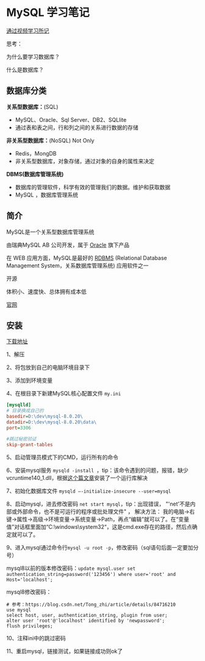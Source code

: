 # MySQL 学习笔记



[通过视频学习所记](https://www.bilibili.com/video/BV1NJ411J79W)



思考：

为什么要学习数据库？

什么是数据库？



## 数据库分类

**关系型数据库：**(SQL)

- MySQL、Oracle、Sql Server、DB2、SQLlite
- 通过表和表之间，行和列之间的关系进行数据的存储

**非关系型数据库：**(NoSQL)  Not Only

- Redis，MongDB
- 非关系型数据库，对象存储，通过对象的自身的属性来决定



**DBMS(数据库管理系统)**

- 数据库的管理软件，科学有效的管理我们的数据。维护和获取数据
- MySQL ，数据库管理系统



## 简介

MySQL是一个关系型数据库管理系统

由瑞典MySQL AB 公司开发，属于 [Oracle](https://baike.baidu.com/item/Oracle) 旗下产品 

在 WEB 应用方面，MySQL是最好的 [RDBMS](https://baike.baidu.com/item/RDBMS/1048260) (Relational Database Management System，关系数据库管理系统) 应用软件之一

开源

体积小、速度快、总体拥有成本低 

[官网](https://www.mysql.com/)



## 安装

[下载地址](https://dev.mysql.com/downloads/mysql/)

1、解压

2、将包放到自己的电脑环境目录下

3、添加到环境变量

4、在根目录下新建MySQL核心配置文件 `my.ini`

```ini
[mysqlld]
# 目录换成自己的
basedir=D:\dev\mysql-8.0.20\
datadir=D:\dev\mysql-8.0.20\data\
port=3306

#跳过秘密验证
skip-grant-tables
```

5、启动管理员模式下的CMD，运行所有的命令 

6、安装mysql服务 `mysqld -install `，tip：该命令遇到的问题，报错，缺少 vcruntime140_1.dll，根据[这个篇文章](https://www.cnblogs.com/zfy-220/p/12313007.html)安装了一个运行库解决

7、初始化数据库文件 `mysqld –-initialize-insecure --user=mysql`

8、启动mysql，进去修改密码 ` net start mysql `，tip：出现错误， "'net'不是内部或外部命令，也不是可运行的程序或批处理文件" ， 解决方法：
我的电脑->右键->属性->高级->环境变量->系统变量->Path，再点“编辑”就可以了。在“变量值”对话框里面加“C:\windows\system32“，这是cmd.exe存在的路径，然后点确定就可以了。 



9、进入mysql通过命令行`mysql -u root -p`，修改密码（sql语句后面一定要加分号）

mysql8以前的版本修改密码：`update mysql.user set authentication_string=password('123456') where user='root' and Host='localhost';`

mysql8修改密码：

```
# 参考：https://blog.csdn.net/Tong_zhi/article/details/84716210
use mysql
select host, user, authentication_string, plugin from user;
alter user 'root'@'localhost' identified by 'newpassword';
flush privileges;

```

10、注释ini中的跳过密码

11、重启mysql，链接测试，如果链接成功则ok了











